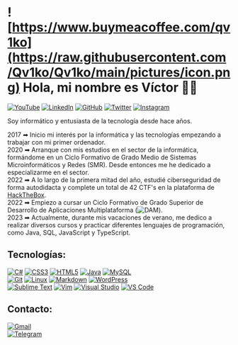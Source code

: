 # ![https://www.buymeacoffee.com/qv1ko](https://raw.githubusercontent.com/Qv1ko/Qv1ko/main/pictures/icon.png) Hola, mi nombre es Víctor 👋🏼

[![YouTube](https://img.shields.io/badge/YouTube-FF0000?style=for-the-badge&logo=youtube&logoColor=white&labelColor=101010)](https://www.youtube.com/@qv1ko)
[![LinkedIn](https://img.shields.io/badge/LinkedIn-0A66C2?style=for-the-badge&logo=linkedin&logoColor=white&labelColor=101010)](https://www.linkedin.com/in/qv1ko/)
[![GitHub](https://img.shields.io/badge/GitHub-181717?style=for-the-badge&logo=github&logoColor=white&labelColor=101010)](https://github.com/Qv1ko)
[![Twitter](https://img.shields.io/badge/Twitter-1DA1F2?style=for-the-badge&logo=twitter&logoColor=white&labelColor=101010)](https://twitter.com/qv1ko)
[![Instagram](https://img.shields.io/badge/Instagram-E4405F?style=for-the-badge&logo=instagram&logoColor=white&labelColor=101010)](https://instagram.com/qv1k0)

Soy informático y entusiasta de la tecnología desde hace años.

2017 ➡ Inicio mi interés por la informática y las tecnologías empezando a trabajar con mi primer ordenador.
</br>
2020 ➡ Arranque con mis estudios en el sector de la informática, formándome en un Ciclo Formativo de Grado Medio de Sistemas Microinformáticos y Redes (SMR). Desde entonces me he dedicado a especializarme en el sector.
</br>
2022 ➡ A lo largo de la primera mitad del año, estudié ciberseguridad de forma autodidacta y complete un total de 42 CTF's en la plataforma de [HackTheBox](https://app.hackthebox.com/profile/924054).
</br>
2022 ➡ Empiezo a cursar un Ciclo Formativo de Grado Superior de Desarrollo de Aplicaciones Multiplataforma (![DAM](https://github.com/Qv1ko/DAM)).
</br>
2023 ➡ Actualmente, durante mis vacaciones de verano, me dedico a realizar diversos cursos y practicar diferentes lenguajes de programación, como Java, SQL, JavaScript y TypeScript.
  
## Tecnologías:
[![C#](https://img.shields.io/badge/C_Sharp-512BD4?style=for-the-badge&logo=csharp&logoColor=white&labelColor=101010)]()
[![CSS3](https://img.shields.io/badge/CSS3-1572B6?style=for-the-badge&logo=css3&logoColor=white&labelColor=101010)]()
[![HTML5](https://img.shields.io/badge/HTML5-E34F26?style=for-the-badge&logo=html5&logoColor=white&labelColor=101010)]()
[![Java](https://img.shields.io/badge/Java-F80000?style=for-the-badge&logo=oracle&logoColor=white&labelColor=101010)]()
[![MySQL](https://img.shields.io/badge/MySQL-4479A1?style=for-the-badge&logo=mysql&logoColor=white&labelColor=101010)]()
</br>
[![Git](https://img.shields.io/badge/Git-F05032?style=for-the-badge&logo=git&logoColor=white&labelColor=101010)]()
[![Linux](https://img.shields.io/badge/Linux-FCC624?style=for-the-badge&logo=linux&logoColor=white&labelColor=101010)]()
[![Markdown](https://img.shields.io/badge/Markdown-000000?style=for-the-badge&logo=markdown&logoColor=white&labelColor=101010)]()
[![WordPress](https://img.shields.io/badge/WordPress-21759B?style=for-the-badge&logo=wordpress&logoColor=white&labelColor=101010)]()
</br>
[![Sublime Text](https://img.shields.io/badge/Sublime_Text-FF9800?style=for-the-badge&logo=sublimetext&logoColor=white&labelColor=101010)]()
[![Vim](https://img.shields.io/badge/Vim-019733?style=for-the-badge&logo=vim&logoColor=white&labelColor=101010)]()
[![Visual Studio](https://img.shields.io/badge/Visual_Studio-5C2D91?style=for-the-badge&logo=visual-studio&logoColor=white&labelColor=101010)]()
[![VS Code](https://img.shields.io/badge/Visual_Studio_Code-007ACC?style=for-the-badge&logo=visual-studio-code&logoColor=white&labelColor=101010)]()

## Contacto:
[![Gmail](https://img.shields.io/badge/vicgarmur947@gmail.com-Email_personal-EA4335?style=for-the-badge&logo=gmail&logoColor=white&labelColor=101010)](mailto:vicgarmur947@gmail.com)
</br>
[![Telegram](https://img.shields.io/badge/Telegram-26A5E4?style=for-the-badge&logo=telegram&logoColor=white&labelColor=101010)](https://t.me/Qv1ko)
